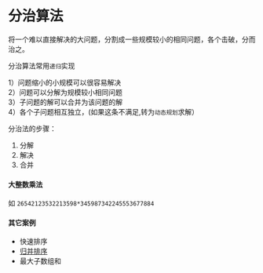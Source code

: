 # 分治算法


将一个难以直接解决的大问题，分割成一些规模较小的相同问题，各个击破，分而治之。

分治算法常用`递归`实现

1）问题缩小的小规模可以很容易解决  
2）问题可以分解为规模较小相同问题  
3）子问题的解可以合并为该问题的解  
4）各个子问题相互独立，(如果这条不满足,转为`动态规划`求解）  
  
分治法的步骤：

1. 分解  
2. 解决  
3. 合并  


#### 大整数乘法

如 `26542123532213598*345987342245553677884`



#### 其它案例

* 快速排序   
* [归并排序](../6%20Sort/README.md)
* 最大子数组和   
